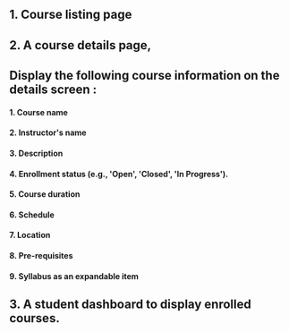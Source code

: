 ## 1. Course listing page
## 2. A course details page,
## Display the following course information on the details screen :
#### 1. Course name
#### 2. Instructor's name
#### 3. Description
#### 4. Enrollment status (e.g., 'Open', 'Closed', 'In Progress').
#### 5. Course duration
#### 6. Schedule
#### 7. Location
#### 8. Pre-requisites
#### 9. Syllabus as an expandable item 
## 3. A student dashboard to display enrolled courses.
